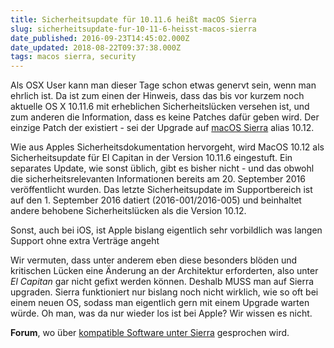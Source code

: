 ```yaml
---
title: Sicherheitsupdate für 10.11.6 heißt macOS Sierra
slug: sicherheitsupdate-fur-10-11-6-heisst-macos-sierra
date_published: 2016-09-23T14:45:02.000Z
date_updated: 2018-08-22T09:37:38.000Z
tags: macos sierra, security
---
```


Als OSX User kann man dieser Tage schon etwas genervt sein, wenn man ehrlich ist. Da ist zum einen der Hinweis, dass das bis vor kurzem noch aktuelle OS X 10.11.6 mit erheblichen Sicherheitslücken versehen ist, und zum anderen die Information, dass es keine Patches dafür geben wird. Der einzige Patch der existiert - sei der Upgrade auf [macOS Sierra](__GHOST_URL__/apple-veroffentlicht-macos-sierra/) alias 10.12. 

Wie aus Apples Sicherheitsdokumentation hervorgeht, wird MacOS 10.12 als Sicherheitsupdate für El Capitan in der Version 10.11.6 eingestuft. Ein separates Update, wie sonst üblich, gibt es bisher nicht - und das obwohl die sicherheitsrelevanten Informationen bereits am 20. September 2016 veröffentlicht wurden. Das letzte Sicherheitsupdate im Supportbereich ist auf den 1. September 2016 datiert (2016-001/2016-005) und beinhaltet andere behobene Sicherheitslücken als die Version 10.12.

Sonst, auch bei iOS, ist Apple bislang eigentlich sehr vorbildlich was langen Support ohne extra Verträge angeht

Wir vermuten, dass unter anderem eben diese besonders blöden und kritischen Lücken eine Änderung an der Architektur erforderten, also unter *El Capitan* gar nicht gefixt werden können. Deshalb MUSS man auf Sierra upgraden. Sierra funktioniert nur bislang noch nicht wirklich, wie so oft bei einem neuen OS, sodass man eigentlich gern mit einem Upgrade warten würde. Oh man, was da nur wieder los ist bei Apple? Wir wissen es nicht.

**Forum**, wo über [kompatible Software unter Sierra](http://forums.macrumors.com/threads/macos-sierra-10-12-compatible-apps.1977335/page-21) gesprochen wird.
